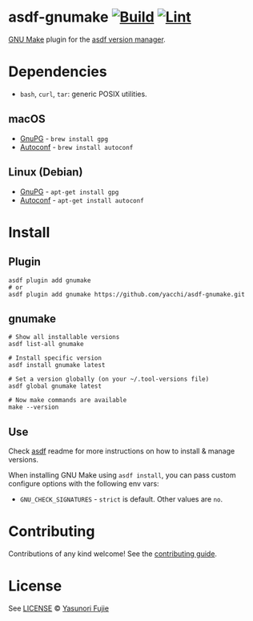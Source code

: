 # asdf-gnumake [![Build](https://github.com/yacchi/asdf-gnumake/actions/workflows/build.yml/badge.svg)](https://github.com/yacchi/asdf-gnumake/actions/workflows/build.yml) [![Lint](https://github.com/yacchi/asdf-gnumake/actions/workflows/lint.yml/badge.svg)](https://github.com/yacchi/asdf-gnumake/actions/workflows/lint.yml)

[GNU Make](https://www.gnu.org/software/make/) plugin for the [asdf version manager](https://asdf-vm.com).

# Dependencies

- `bash`, `curl`, `tar`: generic POSIX utilities.

## macOS
* [GnuPG](http://www.gnupg.org) - `brew install gpg`
* [Autoconf](https://www.gnu.org/software/autoconf/) - `brew install autoconf`

## Linux (Debian)
* [GnuPG](http://www.gnupg.org) - `apt-get install gpg`
* [Autoconf](https://www.gnu.org/software/autoconf/) - `apt-get install autoconf`

# Install

## Plugin
```shell
asdf plugin add gnumake
# or
asdf plugin add gnumake https://github.com/yacchi/asdf-gnumake.git
```

## gnumake
```shell
# Show all installable versions
asdf list-all gnumake

# Install specific version
asdf install gnumake latest

# Set a version globally (on your ~/.tool-versions file)
asdf global gnumake latest

# Now make commands are available
make --version
```

## Use
Check [asdf](https://github.com/asdf-vm/asdf) readme for more instructions on how to
install & manage versions.

When installing GNU Make using `asdf install`, you can pass custom configure options with the following env vars:
* `GNU_CHECK_SIGNATURES` - `strict` is default. Other values are `no`.

# Contributing
Contributions of any kind welcome! See the [contributing guide](contributing.md).

# License
See [LICENSE](https://github.com/yacchi/asdf-gnumake/blob/master/LICENSE) © [Yasunori Fujie](https://github.com/yacchi/)
